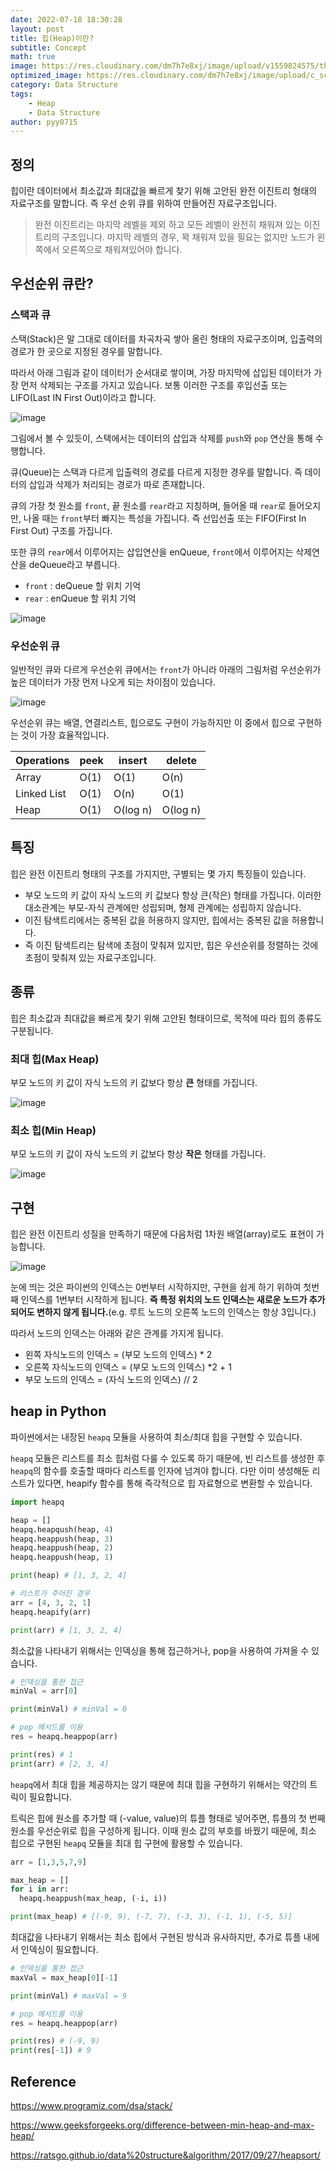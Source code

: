 ```yaml
---
date: 2022-07-18 18:30:28
layout: post
title: 힙(Heap)이란?
subtitle: Concept
math: true
image: https://res.cloudinary.com/dm7h7e8xj/image/upload/v1559824575/theme14_gi2ypv.jpg
optimized_image: https://res.cloudinary.com/dm7h7e8xj/image/upload/c_scale,w_380/v1559824575/theme14_gi2ypv.jpg
category: Data Structure
tags:
    - Heap
    - Data Structure
author: pyy0715
---
```


## 정의

힙이란 데이터에서 최소값과 최대값을 빠르게 찾기 위해 고안된 완전 이진트리 형태의 자료구조를 말합니다.
즉 우선 순위 큐를 위하여 만들어진 자료구조입니다.

> 완전 이진트리는 마지막 레벨을 제외 하고 모든 레벨이 완전히 채워져 있는 이진트리의 구조입니다. 마지막 레벨의 경우, 꽉 채워져 있을 필요는 없지만 노드가 왼쪽에서 오른쪽으로 채워져있어야 합니다.

## 우선순위 큐란?

### 스택과 큐

스택(Stack)은 말 그대로 데이터를 차곡차곡 쌓아 올린 형태의 자료구조이며, 입출력의 경로가 한 곳으로 지정된 경우를 말합니다.

따라서 아래 그림과 같이 데이터가 순서대로 쌓이며, 가장 마지막에 삽입된 데이터가 가장 먼저 삭제되는 구조를 가지고 있습니다. 보통 이러한 구조를 후입선출 또는 LIFO(Last IN First Out)이라고 합니다.

![image](https://user-images.githubusercontent.com/47301926/179705462-06bb0ecd-7c13-4418-a3da-972147bd2800.png)

그림에서 볼 수 있듯이, 스택에서는 데이터의 삽입과 삭제를 `push`와 `pop` 연산을 통해 수행합니다.

큐(Queue)는 스택과 다르게 입출력의 경로를 다르게 지정한 경우를 말합니다. 즉 데이터의 삽입과 삭제가 처리되는 경로가 따로 존재합니다.

큐의 가장 첫 원소를 `front`, 끝 원소를 `rear`라고 지칭하며, 들어올 때 `rear`로 들어오지만, 나올 때는 `front`부터 빠지는 특성을 가집니다. 즉 선입선출 또는 FIFO(First In First Out) 구조를 가집니다.

또한 큐의 `rear`에서 이루어지는 삽입연산을 enQueue, `front`에서 이루어지는 삭제연산을 deQueue라고 부릅니다.

- `front` : deQueue 할 위치 기억
- `rear` : enQueue 할 위치 기억

![image](https://user-images.githubusercontent.com/47301926/179726011-688dc1e4-3a2a-4edc-8ef2-038f887228eb.png)

### 우선순위 큐

일반적인 큐와 다르게 우선순위 큐에서는 `front`가 아니라 아래의 그림처럼 우선순위가 높은 데이터가 가장 먼저 나오게 되는 차이점이 있습니다.

![image](https://user-images.githubusercontent.com/47301926/179735239-3d3152da-7056-4541-b523-62234b000c88.png)

우선순위 큐는 배열, 연결리스트, 힙으로도 구현이 가능하지만 이 중에서 힙으로 구현하는 것이 가장 효율적입니다.

| **Operations**     | **peek** | **insert** | **delete** |
|--------------------|----------|------------|------------|
| Array              | O(1)     | O(1)       | O(n)       |
| Linked List        | O(1)     | O(n)       | O(1)       |
| Heap               | O(1)     | O(log n)   | O(log n)   |

## 특징

힙은 완전 이진트리 형태의 구조를 가지지만, 구별되는 몇 가지 특징들이 있습니다.

- 부모 노드의 키 값이 자식 노드의 키 값보다 항상 큰(작은) 형태를 가집니다. 이러한 대소관계는 부모-자식 관계에만 성립되며, 형제 관계에는 성립하지 않습니다.
- 이진 탐색트리에서는 중복된 값을 허용하지 않지만, 힙에서는 중복된 값을 허용합니다.
- 즉 이진 탐색트리는 탐색에 초점이 맞춰져 있지만, 힙은 우선순위를 정렬하는 것에 초점이 맞춰져 있는 자료구조입니다.

## 종류

힙은 최소값과 최대값을 빠르게 찾기 위해 고안된 형태이므로, 목적에 따라 힙의 종류도 구분됩니다.

### 최대 힙(Max Heap)

부모 노드의 키 값이 자식 노드의 키 값보다 항상 **큰** 형태를 가집니다.

![image](https://user-images.githubusercontent.com/47301926/179742882-dc3d7ce2-1f61-476d-a487-8f6c71c03096.png)

### 최소 힙(Min Heap)

부모 노드의 키 값이 자식 노드의 키 값보다 항상 **작은** 형태를 가집니다.

![image](https://user-images.githubusercontent.com/47301926/179742945-fe936e3b-52b4-4210-beec-e021080c414f.png)

## 구현

힙은 완전 이진트리 성질을 만족하기 때문에 다음처럼 1차원 배열(array)로도 표현이 가능합니다.

![image](https://user-images.githubusercontent.com/47301926/179743656-ca2d674f-38da-477a-9a05-d287f0b37432.png)

눈에 띄는 것은 파이썬의 인덱스는 0번부터 시작하지만, 구현을 쉽게 하기 위하여 첫번째 인덱스를 1번부터 시작하게 됩니다.
**즉 특정 위치의 노드 인덱스는 새로운 노드가 추가되어도 변하지 않게 됩니다.**(e.g. 루트 노드의 오른쪽 노드의 인덱스는 항상 3입니다.)

따라서 노드의 인덱스는 아래와 같은 관계를 가지게 됩니다.

- 왼쪽 자식노드의 인덱스 = (부모 노드의 인덱스) * 2
- 오른쪽 자식노드의 인덱스 = (부모 노드의 인덱스) *2 + 1
- 부모 노드의 인덱스 = (자식 노드의 인덱스) // 2

## heap in Python

파이썬에서는 내장된 `heapq` 모듈을 사용하여 최소/최대 힙을 구현할 수 있습니다.

`heapq` 모듈은 리스트를 최소 힙처럼 다룰 수 있도록 하기 때문에, 빈 리스트를 생성한 후 `heapq`의 함수를 호출할 때마다 리스트를 인자에 넘겨야 합니다.
다만 이미 생성해둔 리스트가 있다면, heapify 함수를 통해 즉각적으로 힙 자료형으로 변환할 수 있습니다.

```python
import heapq

heap = []
heapq.heapqush(heap, 4)
heapq.heappush(heap, 3)
heapq.heappush(heap, 2)
heapq.heappush(heap, 1)

print(heap) # [1, 3, 2, 4]

# 리스트가 주어진 경우
arr = [4, 3, 2, 1]
heapq.heapify(arr)

print(arr) # [1, 3, 2, 4]
```

최소값을 나타내기 위해서는 인덱싱을 통해 접근하거나, pop을 사용하여 가져올 수 있습니다.

```python
# 인덱싱을 통한 접근
minVal = arr[0]

print(minVal) # minVal = 0

# pop 메서드를 이용
res = heapq.heappop(arr)

print(res) # 1
print(arr) # [2, 3, 4]
```

`heapq`에서 최대 힙을 제공하지는 않기 때문에 최대 힙을 구현하기 위해서는 약간의 트릭이 필요합니다.

트릭은 힙에 원소를 추가할 때 (-value, value)의 튜플 형태로 넣어주면, 튜플의 첫 번째 원소를 우선순위로 힙을 구성하게 됩니다. 이때 원소 값의 부호를 바꿨기 때문에, 최소 힙으로 구현된 `heapq` 모듈을 최대 힙 구현에 활용할 수 있습니다.

```python
arr = [1,3,5,7,9]

max_heap = []
for i in arr:
  heapq.heappush(max_heap, (-i, i))

print(max_heap) # [(-9, 9), (-7, 7), (-3, 3), (-1, 1), (-5, 5)]
```

최대값을 나타내기 위해서는 최소 힙에서 구현된 방식과 유사하지만, 추가로 튜플 내에서 인덱싱이 필요합니다.

```python
# 인덱싱을 통한 접근
maxVal = max_heap[0][-1]

print(minVal) # maxVal = 9

# pop 메서드를 이용
res = heapq.heappop(arr)

print(res) # (-9, 9)
print(res[-1]) # 9
```

## Reference

<https://www.programiz.com/dsa/stack/>

<https://www.geeksforgeeks.org/difference-between-min-heap-and-max-heap/>

<https://ratsgo.github.io/data%20structure&algorithm/2017/09/27/heapsort/>
